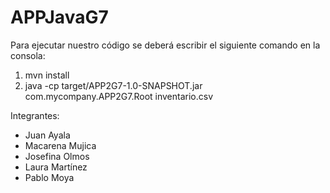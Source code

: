 # APPJavaG7
Para ejecutar nuestro código se deberá escribir el siguiente comando en la consola:
1) mvn install
2) java -cp target/APP2G7-1.0-SNAPSHOT.jar com.mycompany.APP2G7.Root inventario.csv

Integrantes:
- Juan Ayala
- Macarena Mujica
- Josefina Olmos
- Laura Martínez
- Pablo Moya
